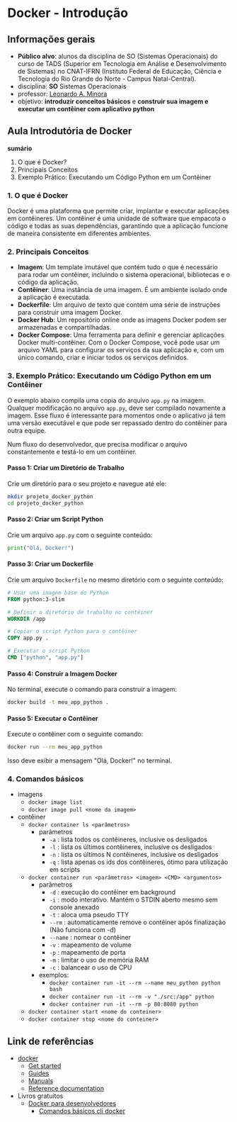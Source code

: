 # Docker - Introdução

## Informações gerais
- **Público alvo**: alunos da disciplina de SO (Sistemas Operacionais) do curso de TADS (Superior em Tecnologia em Análise e Desenvolvimento de Sistemas) no CNAT-IFRN (Instituto Federal de Educação, Ciência e Tecnologia do Rio Grande do Norte - Campus Natal-Central).
- disciplina: **SO** Sistemas Operacionais
- professor: [Leonardo A. Minora](https://github.com/leonardo-minora)
- objetivo: **introduzir conceitos básicos** e **construir sua imagem e executar um contêiner com aplicativo python**


## Aula Introdutória de Docker
**sumário**
1. O que é Docker?
2. Principais Conceitos
3. Exemplo Prático: Executando um Código Python em um Contêiner

### 1. O que é Docker
Docker é uma plataforma que permite criar, implantar e executar aplicações em contêineres. Um contêiner é uma unidade de software que empacota o código e todas as suas dependências, garantindo que a aplicação funcione de maneira consistente em diferentes ambientes.

### 2. Principais Conceitos
- **Imagem**: Um template imutável que contém tudo o que é necessário para rodar um contêiner, incluindo o sistema operacional, bibliotecas e o código da aplicação.
- **Contêiner**: Uma instância de uma imagem. É um ambiente isolado onde a aplicação é executada.
- **Dockerfile**: Um arquivo de texto que contém uma série de instruções para construir uma imagem Docker.
- **Docker Hub**: Um repositório online onde as imagens Docker podem ser armazenadas e compartilhadas.
- **Docker Compose**: Uma ferramenta para definir e gerenciar aplicações Docker multi-contêiner. Com o Docker Compose, você pode usar um arquivo YAML para configurar os serviços da sua aplicação e, com um único comando, criar e iniciar todos os serviços definidos.

### 3. Exemplo Prático: Executando um Código Python em um Contêiner
O exemplo abaixo compila uma copia do arquivo `app.py` na imagem.
Qualquer modificação no arquivo `app.py`, deve ser compilado novamente a imagem.
Esse fluxo é interessante para momentos onde o aplicativo já tem uma versão executável e que pode ser repassado dentro do contêiner para outra equipe.

Num fluxo do desenvolvedor, que precisa modificar o arquivo constantemente e testá-lo em um contêiner.

#### Passo 1: Criar um Diretório de Trabalho
Crie um diretório para o seu projeto e navegue até ele:
```bash
mkdir projeto_docker_python
cd projeto_docker_python

```

#### Passo 2: Criar um Script Python
Crie um arquivo `app.py` com o seguinte conteúdo:
```python
print("Olá, Docker!")
```

#### Passo 3: Criar um Dockerfile
Crie um arquivo `Dockerfile` no mesmo diretório com o seguinte conteúdo:
```Dockerfile
# Usar uma imagem base do Python
FROM python:3-slim

# Definir o diretório de trabalho no contêiner
WORKDIR /app

# Copiar o script Python para o contêiner
COPY app.py .

# Executar o script Python
CMD ["python", "app.py"]
```

#### Passo 4: Construir a Imagem Docker
No terminal, execute o comando para construir a imagem:
```bash
docker build -t meu_app_python .
```

#### Passo 5: Executar o Contêiner
Execute o contêiner com o seguinte comando:
```bash
docker run --rm meu_app_python
```

Isso deve exibir a mensagem "Olá, Docker!" no terminal.

### 4. Comandos básicos
- imagens
  - `docker image list`
  - `docker image pull <nome da imagem>`
- contêiner
  - `docker container ls <parâmetros>`
    - parâmetros
      - `-a` : lista todos os contêineres, inclusive os desligados
      - `-l` : lista os últimos contêineres, inclusive os desligados
      - `-n` : lista os últimos N contêineres, inclusive os desligados
      - `-q` : lista apenas os ids dos contêineres, ótimo para utilização em scripts
  - `docker container run <parâmetros> <imagem> <CMD> <argumentos>`
    - parâmetros
      - `-d` : execução do contêiner em background
      - `-i` : modo interativo. Mantém o STDIN aberto mesmo sem console anexado
      - `-t` : aloca uma pseudo TTY
      - `--rm` : automaticamente remove o contêiner após finalização (Não funciona com -d)
      - `--name` : nomear o contêiner
      - `-v` : mapeamento de volume
      - `-p` : mapeamento de porta
      - `-m` : limitar o uso de memória RAM
      - `-c` : balancear o uso de CPU
    - exemplos:
      - `docker container run -it --rm --name meu_python python bash`
      - `docker container run -it --rm -v "./src:/app" python`
      - `docker container run -it --rm -p 80:8080 python`
  - `docker container start <nome do conteiner>`
  - `docker container stop <nome do conteiner>`


## Link de referências

- [docker](https://www.docker.com/)
  - [Get started](https://docs.docker.com/get-started/)
  - [Guides](https://docs.docker.com/guides/)
  - [Manuals](https://docs.docker.com/manuals/)
  - [Reference documentation](https://docs.docker.com/reference/)
- Livros gratuitos
  - [Docker para desenvolvedores](https://github.com/gomex/docker-para-desenvolvedores)
    - [Comandos básicos cli docker](https://github.com/gomex/docker-para-desenvolvedores/blob/master/manuscript/comandos.md)
